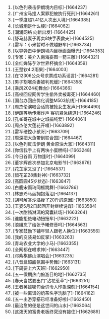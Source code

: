 
1. [以色列袭击伊朗境内目标]-[1664237]
1. [广州宝马撞人案罪犯被执行死刑]-[1664261]
1. [一季度超1.41亿人次出入境]-[1664385]
1. [长城炮是什么梗]-[1664062]
1. [潮涌网络 向新出发]-[1664425]
1. [舒马赫妻子再卖8块手表救夫]-[1664525]
1. [雷军：小米暂时不做越野车]-[1663734]
1. [以导弹击中伊朗境内目标画面曝光]-[1664353]
1. [专家：美介入南海妄图一箭三雕]-[1664321]
1. [全红婵陈芋汐世界杯摘金]-[1664359]
1. [王楚钦4:2雨果]-[1664003]
1. [在12306公众号求票成功系谣言]-[1664281]
1. [男子割喉杀妻被判死缓]-[1664358]
1. [乘风2024初舞台]-[1664366]
1. [高校回应网传学生偷外卖被毒死]-[1664460]
1. [国台办回应优化调整M503航线]-[1664185]
1. [周杰伦演唱会话筒被抢女生发声]-[1664490]
1. [伊朗等地传爆炸声 客机紧急绕道]-[1664246]
1. [孔雀哥在城中之城搞纯爱]-[1664061]
1. [周杰伦大莲花开唱]-[1663892]
1. [雷军硬控小孩哥]-[1663709]
1. [周深把大鱼带到联合国]-[1664467]
1. [以色列反击伊朗 黄金原油大涨]-[1664311]
1. [你信我手上有两块小蛋糕吗]-[1663248]
1. [今日谷雨 万物逢时]-[1664099]
1. [董宇辉首次参加北京电影节]-[1663676]
1. [花芷家又没了]-[1664537]
1. [惜花芷28集封神]-[1663732]
1. [高圆圆45岁状态]-[1663847]
1. [白鹿宋雨琦同框跳舞]-[1663786]
1. [林志玲马丽拥抱落泪]-[1664137]
1. [胡可解答沙溢瘦了20斤的原因]-[1663850]
1. [王婆5月2日起回开封继续说媒]-[1663584]
1. [一次酣畅淋漓的窝囊转场]-[1663264]
1. [谁能拒绝电动扭扭车]-[1663222]
1. [浪姐忘了给张予曦修音吗]-[1664563]
1. [专家鼓励下铺年轻人跟老人换位]-[1663556]
1. [我的变装易如反掌]-[1663263]
1. [青岛农业大学的小马]-[1663355]
1. [全网都在唱求神]-[1663447]
1. [邓紫棋佛山演唱会]-[1663235]
1. [八音盒超甜氛围手势舞]-[1663131]
1. [下周要上六天班]-[1662950]
1. [五一假期热门旅游目的地]-[1662735]
1. [春天当然要出门“沾花惹草”]-[1663251]
1. [王者英雄哪句台词令人印象深刻]-[1664154]
1. [被一些离谱的奶茶名字洗脑了]-[1664162]
1. [五一出游穿搭已经准备好啦]-[1662450]
1. [最治愈的便是这世间的山水]-[1663064]
1. [这泼天的富贵老板终究没有接住]-[1662689]